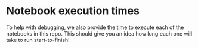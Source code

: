 # Notebook execution times

To help with debugging, we also provide the time to execute each of the notebooks in this repo. This should give you an idea how long each one will take to run start-to-finish!

```{nb-exec-table}
```